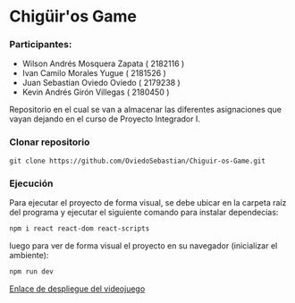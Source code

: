 # Chigüir'os Game 
### Participantes:

- Wilson Andrés Mosquera Zapata ( 2182116 )
- Ivan Camilo Morales Yugue ( 2181526 )
- Juan Sebastian Oviedo Oviedo ( 2179238 )
- Kevin Andrés Girón Villegas ( 2180450 )


Repositorio en el cual se van a almacenar las diferentes asignaciones que vayan dejando en el curso de Proyecto Integrador I.


### Clonar repositorio
```
git clone https://github.com/OviedoSebastian/Chiguir-os-Game.git
```


### Ejecución 
Para ejecutar el proyecto de forma visual, se debe ubicar en la carpeta raíz del programa y ejecutar el siguiente comando para instalar dependecias:
```bash
npm i react react-dom react-scripts
```
luego para ver de forma visual el proyecto en su navegador (inicializar el ambiente):
```bash
npm run dev
```


[Enlace de despliegue del videojuego](https://rtf-practices.vercel.app/)
